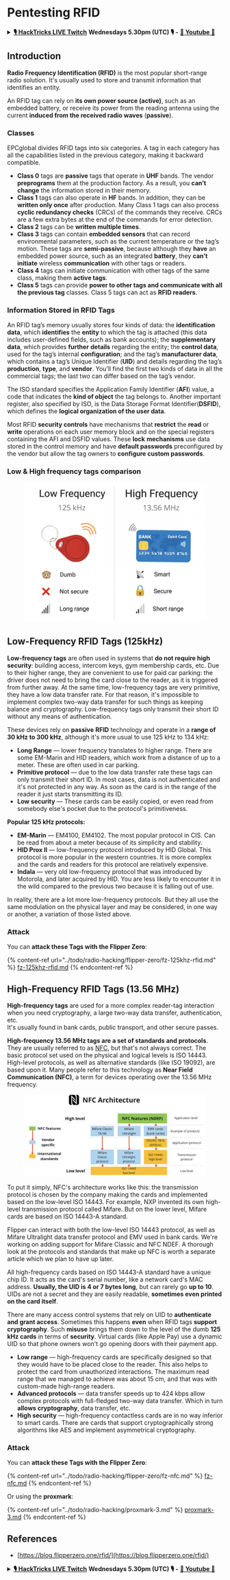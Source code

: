 # Pentesting RFID

<details>

<summary><a href="https://www.twitch.tv/hacktricks_live/schedule"><strong>🎙️ HackTricks LIVE Twitch</strong></a> <strong>Wednesdays 5.30pm (UTC) 🎙️ -</strong> <a href="https://www.youtube.com/@hacktricks_LIVE"><strong>🎥 Youtube 🎥</strong></a></summary>

* Do you work in a **cybersecurity company**? Do you want to see your **company advertised in HackTricks**? or do you want to have access to the **latest version of the PEASS or download HackTricks in PDF**? Check the [**SUBSCRIPTION PLANS**](https://github.com/sponsors/carlospolop)!
* Discover [**The PEASS Family**](https://opensea.io/collection/the-peass-family), our collection of exclusive [**NFTs**](https://opensea.io/collection/the-peass-family)
* Get the [**official PEASS & HackTricks swag**](https://peass.creator-spring.com)
* **Join the** [**💬**](https://emojipedia.org/speech-balloon/) [**Discord group**](https://discord.gg/hRep4RUj7f) or the [**telegram group**](https://t.me/peass) or **follow** me on **Twitter** [**🐦**](https://github.com/carlospolop/hacktricks/tree/7af18b62b3bdc423e11444677a6a73d4043511e9/\[https:/emojipedia.org/bird/README.md)[**@carlospolopm**](https://twitter.com/carlospolopm)**.**
* **Share your hacking tricks by submitting PRs to the** [**hacktricks repo**](https://github.com/carlospolop/hacktricks) **and** [**hacktricks-cloud repo**](https://github.com/carlospolop/hacktricks-cloud).

</details>

## Introduction

**Radio Frequency Identification (RFID)** is the most popular short-range radio solution. It's usually used to store and transmit information that identifies an entity.

An RFID tag can rely on **its own power source (active)**, such as an embedded battery, or receive its power from the reading antenna using the current **induced from the received radio waves** (**passive**).

### Classes

EPCglobal divides RFID tags into six categories. A tag in each category has all the capabilities listed in the previous category, making it backward compatible.

* **Class 0** tags are **passive** tags that operate in **UHF** bands. The vendor **preprograms** them at the production factory. As a result, you **can’t change** the information stored in their memory.
* **Class 1** tags can also operate in **HF** bands. In addition, they can be **written only once** after production. Many Class 1 tags can also process **cyclic redundancy checks** (CRCs) of the commands they receive. CRCs are a few extra bytes at the end of the commands for error detection.
* **Class 2** tags can be **written multiple times**.
* **Class 3** tags can contain **embedded sensors** that can record environmental parameters, such as the current temperature or the tag’s motion. These tags are **semi-passive**, because although they **have** an embedded power source, such as an integrated **battery**, they **can’t initiate** wireless **communication** with other tags or readers.
* **Class 4** tags can initiate communication with other tags of the same class, making them **active tags**.
* **Class 5** tags can provide **power to other tags and communicate with all the previous tag** classes. Class 5 tags can act as **RFID readers**.

### Information Stored in RFID Tags

An RFID tag’s memory usually stores four kinds of data: the **identification data**, which **identifies** the **entity** to which the tag is attached (this data includes user-defined fields, such as bank accounts); the **supplementary data**, which provides **further** **details** regarding the entity; the **control data**, used for the tag’s internal **configuration**; and the tag’s **manufacturer data**, which contains a tag’s Unique Identifier (**UID**) and details regarding the tag’s **production**, **type**, and **vendor**. You’ll find the first two kinds of data in all the commercial tags; the last two can differ based on the tag’s vendor.

The ISO standard specifies the Application Family Identifier (**AFI**) value, a code that indicates the **kind of object** the tag belongs to. Another important register, also specified by ISO, is the Data Storage Format Identifier(**DSFID**), which defines the **logical organization of the user data**.

Most RFID **security controls** have mechanisms that **restrict** the **read** or **write** operations on each user memory block and on the special registers containing the AFI and DSFID values. These **lock** **mechanisms** use data stored in the control memory and have **default passwords** preconfigured by the vendor but allow the tag owners to **configure custom passwords**.

### Low & High frequency tags comparison

<figure><img src="../.gitbook/assets/image (326).png" alt=""><figcaption></figcaption></figure>

## Low-Frequency RFID Tags (125kHz)

**Low-frequency tags** are often used in systems that **do not require high security**: building access, intercom keys, gym membership cards, etc. Due to their higher range, they are convenient to use for paid car parking: the driver does not need to bring the card close to the reader, as it is triggered from further away. At the same time, low-frequency tags are very primitive, they have a low data transfer rate. For that reason, it's impossible to implement complex two-way data transfer for such things as keeping balance and cryptography. Low-frequency tags only transmit their short ID without any means of authentication.

These devices rely on **passive** **RFID** technology and operate in a **range of 30 kHz to 300 kHz**, although it's more usual to use 125 kHz to 134 kHz:

* **Long Range** — lower frequency translates to higher range. There are some EM-Marin and HID readers, which work from a distance of up to a meter. These are often used in car parking.
* **Primitive protocol** —  due to the low data transfer rate these tags can only transmit their short ID. In most cases, data is not authenticated and it's not protected in any way. As soon as the card is in the range of the reader it just starts transmitting its ID.
* **Low security** — These cards can be easily copied, or even read from somebody else's pocket due to the protocol's primitiveness.

**Popular 125 kHz protocols:**

* **EM-Marin** — EM4100, EM4102. The most popular protocol in CIS. Can be read from about a meter because of its simplicity and stability.
* **HID Prox II** — low-frequency protocol introduced by HID Global. This protocol is more popular in the western countries. It is more complex and the cards and readers for this protocol are relatively expensive.
* **Indala** — very old low-frequency protocol that was introduced by Motorola, and later acquired by HID. You are less likely to encounter it in the wild compared to the previous two because it is falling out of use.

In reality, there are a lot more low-frequency protocols. But they all use the same modulation on the physical layer and may be considered, in one way or another, a variation of those listed above.

### Attack

You can **attack these Tags with the Flipper Zero**:

{% content-ref url="../todo/radio-hacking/flipper-zero/fz-125khz-rfid.md" %}
[fz-125khz-rfid.md](../todo/radio-hacking/flipper-zero/fz-125khz-rfid.md)
{% endcontent-ref %}

## High-Frequency RFID Tags (13.56 MHz)

**High-frequency tags** are used for a more complex reader-tag interaction when you need cryptography, a large two-way data transfer, authentication, etc.\
It's usually found in bank cards, public transport, and other secure passes.

**High-frequency 13.56 MHz tags are a set of standards and protocols**. They are usually referred to as [NFC](https://nfc-forum.org/what-is-nfc/about-the-technology/), but that's not always correct. The basic protocol set used on the physical and logical levels is ISO 14443. High-level protocols, as well as alternative standards (like ISO 19092), are based upon it. Many people refer to this technology as **Near Field Communication (NFC)**, a term for devices operating over the 13.56 MHz frequency.

<figure><img src="../.gitbook/assets/image (321).png" alt=""><figcaption></figcaption></figure>

To put it simply, NFC's architecture works like this: the transmission protocol is chosen by the company making the cards and implemented based on the low-level ISO 14443. For example, NXP invented its own high-level transmission protocol called Mifare. But on the lower level, Mifare cards are based on ISO 14443-A standard.

Flipper can interact with both the low-level ISO 14443 protocol, as well as Mifare Ultralight data transfer protocol and EMV used in bank cards. We're working on adding support for Mifare Classic and NFC NDEF. A thorough look at the protocols and standards that make up NFC is worth a separate article which we plan to have up later.

All high-frequency cards based on ISO 14443-A standard have a unique chip ID. It acts as the card's serial number, like a network card's MAC address. **Usually, the UID is 4 or 7 bytes long**, but can rarely go **up to 10**. UIDs are not a secret and they are easily readable, **sometimes even printed on the card itself**.

There are many access control systems that rely on UID to **authenticate and grant access**. Sometimes this happens **even** when RFID tags **support cryptography**. Such **misuse** brings them down to the level of the dumb **125 kHz cards** in terms of **security**. Virtual cards (like Apple Pay) use a dynamic UID so that phone owners won't go opening doors with their payment app.

* **Low range** — high-frequency cards are specifically designed so that they would have to be placed close to the reader. This also helps to protect the card from unauthorized interactions. The maximum read range that we managed to achieve was about 15 cm, and that was with custom-made high-range readers.
* **Advanced protocols** — data transfer speeds up to 424 kbps allow complex protocols with full-fledged two-way data transfer. Which in turn **allows cryptography**, data transfer, etc.
* **High security** — high-frequency contactless cards are in no way inferior to smart cards. There are cards that support cryptographically strong algorithms like AES and implement asymmetrical cryptography.

### Attack

You can **attack these Tags with the Flipper Zero**:

{% content-ref url="../todo/radio-hacking/flipper-zero/fz-nfc.md" %}
[fz-nfc.md](../todo/radio-hacking/flipper-zero/fz-nfc.md)
{% endcontent-ref %}

Or using the **proxmark**:

{% content-ref url="../todo/radio-hacking/proxmark-3.md" %}
[proxmark-3.md](../todo/radio-hacking/proxmark-3.md)
{% endcontent-ref %}

## References

* [https://blog.flipperzero.one/rfid/](https://blog.flipperzero.one/rfid/)

<details>

<summary><a href="https://www.twitch.tv/hacktricks_live/schedule"><strong>🎙️ HackTricks LIVE Twitch</strong></a> <strong>Wednesdays 5.30pm (UTC) 🎙️ -</strong> <a href="https://www.youtube.com/@hacktricks_LIVE"><strong>🎥 Youtube 🎥</strong></a></summary>

* Do you work in a **cybersecurity company**? Do you want to see your **company advertised in HackTricks**? or do you want to have access to the **latest version of the PEASS or download HackTricks in PDF**? Check the [**SUBSCRIPTION PLANS**](https://github.com/sponsors/carlospolop)!
* Discover [**The PEASS Family**](https://opensea.io/collection/the-peass-family), our collection of exclusive [**NFTs**](https://opensea.io/collection/the-peass-family)
* Get the [**official PEASS & HackTricks swag**](https://peass.creator-spring.com)
* **Join the** [**💬**](https://emojipedia.org/speech-balloon/) [**Discord group**](https://discord.gg/hRep4RUj7f) or the [**telegram group**](https://t.me/peass) or **follow** me on **Twitter** [**🐦**](https://github.com/carlospolop/hacktricks/tree/7af18b62b3bdc423e11444677a6a73d4043511e9/\[https:/emojipedia.org/bird/README.md)[**@carlospolopm**](https://twitter.com/carlospolopm)**.**
* **Share your hacking tricks by submitting PRs to the** [**hacktricks repo**](https://github.com/carlospolop/hacktricks) **and** [**hacktricks-cloud repo**](https://github.com/carlospolop/hacktricks-cloud).

</details>
